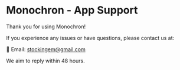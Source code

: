 # Monochron - App Support

Thank you for using Monochron!

If you experience any issues or have questions, please contact us at:

📧 Email: [stockingem@gmail.com](stockingem@gmail.com)

We aim to reply within 48 hours.
